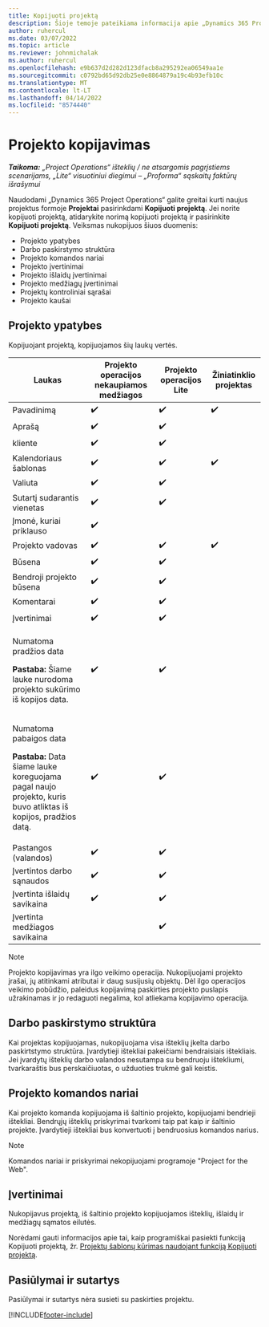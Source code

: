 ```yaml
---
title: Kopijuoti projektą
description: Šioje temoje pateikiama informacija apie „Dynamics 365 Project Operations“ projektų kopijavimą.
author: ruhercul
ms.date: 03/07/2022
ms.topic: article
ms.reviewer: johnmichalak
ms.author: ruhercul
ms.openlocfilehash: e9b637d2d282d123dfacb8a295292ea06549aa1e
ms.sourcegitcommit: c0792bd65d92db25e0e8864879a19c4b93efb10c
ms.translationtype: MT
ms.contentlocale: lt-LT
ms.lasthandoff: 04/14/2022
ms.locfileid: "8574440"
---
```

# <a name="copy-a-project"></a>Projekto kopijavimas

_**Taikoma:** „Project Operations“ išteklių / ne atsargomis pagrįstiems scenarijams, „Lite“ visuotiniui diegimui – „Proforma“ sąskaitų faktūrų išrašymui_

Naudodami „Dynamics 365 Project Operations“ galite greitai kurti naujus projektus formoje **Projektai** pasirinkdami **Kopijuoti projektą**. Jei norite kopijuoti projektą, atidarykite norimą kopijuoti projektą ir pasirinkite **Kopijuoti projektą**. Veiksmas nukopijuos šiuos duomenis:

- Projekto ypatybes 
- Darbo paskirstymo struktūra
- Projekto komandos nariai
- Projekto įvertinimai
- Projekto išlaidų įvertinimai
- Projekto medžiagų įvertinimai
- Projektų kontroliniai sąrašai
- Projekto kaušai

## <a name="project-properties"></a>Projekto ypatybes

Kopijuojant projektą, kopijuojamos šių laukų vertės.

| Laukas | Projekto operacijos nekaupiamos medžiagos | Projekto operacijos Lite | Žiniatinklio projektas |
|-------|------------------------------------------|-------------------------|---------------------|
| Pavadinimą | :heavy_check_mark: | :heavy_check_mark: | :heavy_check_mark: |
| Aprašą | :heavy_check_mark: | :heavy_check_mark: | |
| kliente | :heavy_check_mark: | :heavy_check_mark: | |
| Kalendoriaus šablonas | :heavy_check_mark: | :heavy_check_mark: | :heavy_check_mark: |
| Valiuta | :heavy_check_mark: | :heavy_check_mark: | |
| Sutartį sudarantis vienetas | :heavy_check_mark: | :heavy_check_mark: | |
| Įmonė, kuriai priklauso | :heavy_check_mark: | | |
| Projekto vadovas | :heavy_check_mark: | :heavy_check_mark: | :heavy_check_mark: |
| Būsena | :heavy_check_mark: | :heavy_check_mark: | |
| Bendroji projekto būsena | :heavy_check_mark: | :heavy_check_mark: | |
| Komentarai | :heavy_check_mark: | :heavy_check_mark: | |
| Įvertinimai | :heavy_check_mark: | :heavy_check_mark: | |
| <p>Numatoma pradžios data</p><p><strong>Pastaba:</strong> Šiame lauke nurodoma projekto sukūrimo iš kopijos data. | :heavy_check_mark: | :heavy_check_mark: | |
| <p>Numatoma pabaigos data</p><p><strong>Pastaba:</strong> Data šiame lauke koreguojama pagal naujo projekto, kuris buvo atliktas iš kopijos, pradžios datą.</p> | :heavy_check_mark: | :heavy_check_mark: | |
| Pastangos (valandos) | :heavy_check_mark: | :heavy_check_mark: | |
| Įvertintos darbo sąnaudos | :heavy_check_mark: | :heavy_check_mark: | |
| Įvertinta išlaidų savikaina | :heavy_check_mark: | :heavy_check_mark: | |
| Įvertinta medžiagos savikaina | | :heavy_check_mark: | |

> [!NOTE]
> Projekto kopijavimas yra ilgo veikimo operacija. Nukopijuojami projekto įrašai, jų atitinkami atributai ir daug susijusių objektų. Dėl ilgo operacijos veikimo pobūdžio, paleidus kopijavimą paskirties projekto puslapis užrakinamas ir jo redaguoti negalima, kol atliekama kopijavimo operacija.

## <a name="work-breakdown-structure"></a>Darbo paskirstymo struktūra

Kai projektas kopijuojamas, nukopijuojama visa išteklių įkelta darbo paskirtstymo struktūra. Įvardytieji ištekliai pakeičiami bendraisiais ištekliais. Jei įvardytų išteklių darbo valandos nesutampa su bendruoju ištekliumi, tvarkaraštis bus perskaičiuotas, o užduoties trukmė gali keistis.

## <a name="project-team-members"></a>Projekto komandos nariai

Kai projekto komanda kopijuojama iš šaltinio projekto, kopijuojami bendrieji ištekliai. Bendrųjų išteklių priskyrimai tvarkomi taip pat kaip ir šaltinio projekte. Įvardytieji ištekliai bus konvertuoti į bendruosius komandos narius.

> [!NOTE]
> Komandos nariai ir priskyrimai nekopijuojami programoje "Project for the Web".

## <a name="estimates"></a>Įvertinimai

Nukopijavus projektą, iš šaltinio projekto kopijuojamos išteklių, išlaidų ir medžiagų sąmatos eilutės. 

Norėdami gauti informacijos apie tai, kaip programiškai pasiekti funkciją Kopijuoti projektą, žr. [Projektų šablonų kūrimas naudojant funkciją Kopijuoti projektą](dev-copy-project.md).

## <a name="quotes-and-contracts"></a>Pasiūlymai ir sutartys

Pasiūlymai ir sutartys nėra susieti su paskirties projektu.

[!INCLUDE[footer-include](../includes/footer-banner.md)]
